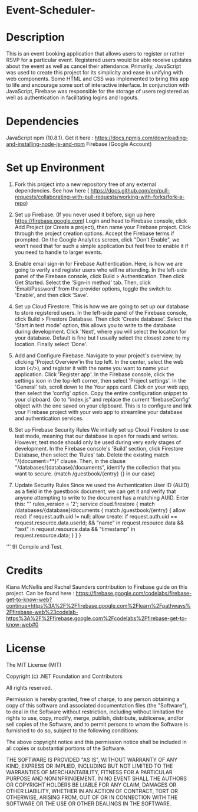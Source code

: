 # Event-Scheduler-

# Description

This is an event booking application that allows users to register or rather RSVP for a particular event. Registered users would be able receive updates about the event as well as cancel their attendance. Primarily, JavaScript was used to create this project for its simplicity and ease in unifying with web components. Some HTML and CSS was implemented to bring this app to life and encourage some sort of interactive interface. In conjunction with JavaScript, Firebase was responsible for the storage of users registered as well as authentication in facilitating logins and logouts.


# Dependencies 
JavaScript npm (10.8.1).  Get it here : https://docs.npmjs.com/downloading-and-installing-node-js-and-npm
Firebase (Google Account)


# Set up Environment

1) Fork this project into a new repository free of any external dependencies. See how here ( https://docs.github.com/en/pull-requests/collaborating-with-pull-requests/working-with-forks/fork-a-repo)

2) Set up Firebase. (If you never used it before, sign up here https://firebase.google.com)
Login and head to Firebase console, click Add Project (or Create a project), then name your Firebase project. Click through the project creation options. Accept the Firebase terms if prompted. On the Google Analytics screen, click "Don't Enable", we won't need that for such a simple application but feel free to enable it if you need to handle to larger events.

3) Enable email sign-in for Firebase Authentication.
Here, is how we are going to verify and register users who will ne attending. In the left-side panel of the Firebase console, click Build > Authentication. Then click Get Started. Select the 'Sign-in method' tab. Then, click 'Email/Password' from the provider options, toggle the switch to 'Enable', and then click 'Save'.

4) Set up Cloud Firestore.
This is how we are going to set up our database to store registered users. In the left-side panel of the Firebase console, click Build > Firestore Database. Then click 'Create database'. Select the 'Start in test mode' option, this allows you to write to the database during development. Click 'Next', where you will select the location for your database. Default is fine but I usually select the closest zone to my location. Finally select 'Done'.

6) Add and Configure Firebase.
Navigate to your project's overview, by clicking 'Project Overview'in the top left. In the center, select the web icon (</>), and register it with the name you want to name your application. Click 'Register app'. In the Firebase console, click the settings icon in the top-left corner, then select 'Project settings'. In the 'General' tab, scroll down to the Your apps card.
Click on your web app, then select the 'config' option. Copy the entire configuration snippet to your clipboard. Go to "index.js" and replace the current 'firebaseConfig' object with the one saved on your clipboard. This is to configure and link your Firebase project with your web app to streamline your database and authentication services.

7) Set up Firebase Security Rules
We initially set up Cloud Firestore to use test mode, meaning that our database is open for reads and writes. However, test mode should only be used during very early stages of development. In the Firebase console's 'Build' section, click Firestore Database, then select the 'Rules' tab. Delete the existing match "/{document=**}" clause. Then, in the clause "/databases/{database}/documents", identify the collection that you want to secure. (match /guestbook/{entry} {} in our case)

8) Update Security Rules
Since we used the Authentication User ID (AUID) as a field in the guestbook document, we can get it and verify that anyone attempting to write to the document has a matching AUID. Enter this:
'''
rules_version = '2';
service cloud.firestore {
  match /databases/{database}/documents {
    match /guestbook/{entry} {
      allow read: if request.auth.uid != null;
      allow create:
        if request.auth.uid == request.resource.data.userId;
        && "name" in request.resource.data
        && "text" in request.resource.data
        && "timestamp" in request.resource.data;
    }
  }
}

'''
9) Compile and Test.

# Credits

Kiana McNellis and Rachel Saunders contribution to Firebase guide on this project.
Can be found here  : https://firebase.google.com/codelabs/firebase-get-to-know-web?continue=https%3A%2F%2Ffirebase.google.com%2Flearn%2Fpathways%2Ffirebase-web%23codelab-https%3A%2F%2Ffirebase.google.com%2Fcodelabs%2Ffirebase-get-to-know-web#0

# License
The MIT License (MIT)

Copyright (c) .NET Foundation and Contributors

All rights reserved.

Permission is hereby granted, free of charge, to any person obtaining a copy
of this software and associated documentation files (the "Software"), to deal
in the Software without restriction, including without limitation the rights
to use, copy, modify, merge, publish, distribute, sublicense, and/or sell
copies of the Software, and to permit persons to whom the Software is
furnished to do so, subject to the following conditions:

The above copyright notice and this permission notice shall be included in all
copies or substantial portions of the Software.

THE SOFTWARE IS PROVIDED "AS IS", WITHOUT WARRANTY OF ANY KIND, EXPRESS OR
IMPLIED, INCLUDING BUT NOT LIMITED TO THE WARRANTIES OF MERCHANTABILITY,
FITNESS FOR A PARTICULAR PURPOSE AND NONINFRINGEMENT. IN NO EVENT SHALL THE
AUTHORS OR COPYRIGHT HOLDERS BE LIABLE FOR ANY CLAIM, DAMAGES OR OTHER
LIABILITY, WHETHER IN AN ACTION OF CONTRACT, TORT OR OTHERWISE, ARISING FROM,
OUT OF OR IN CONNECTION WITH THE SOFTWARE OR THE USE OR OTHER DEALINGS IN THE
SOFTWARE.
